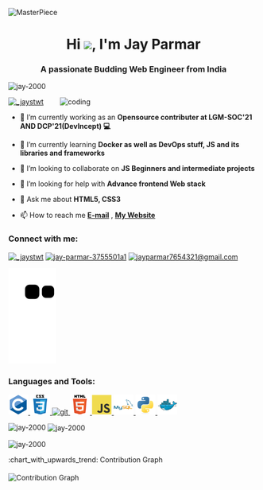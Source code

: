 ![MasterPiece](https://media-exp1.licdn.com/dms/image/C4D16AQGFaG1Ss-XOIA/profile-displaybackgroundimage-shrink_350_1400/0/1624196936791?e=1629936000&v=beta&t=YRIG2mdkTsFxai7bfyeGnBs5bQ4lBNXv9CFXEXOjZuk)
<h1 align="center">Hi <img width="30px" src="https://github.com/TheDudeThatCode/TheDudeThatCode/blob/master/Assets/Hi.gif">, I'm Jay Parmar</h1>
<h3 align="center">A passionate Budding Web Engineer from India</h3>

<p align="left"> <img src="https://komarev.com/ghpvc/?username=jay-2000&label=Profile%20views&color=0e75b6&style=flat" alt="jay-2000" /> </p>
<img align="right" alt="coding" width="400" src="https://raw.githubusercontent.com/abhisheknaiidu/abhisheknaiidu/master/code.gif">

<p align="left"> <a href="https://twitter.com/_jaystwt" target="blank"><img src="https://img.shields.io/twitter/follow/_jaystwt?logo=twitter&style=for-the-badge" alt="_jaystwt" /></a> </p>



- 🔭 I’m currently working as an **Opensource contributer at LGM-SOC'21 AND DCP'21(DevIncept) 💻**

- 🌱 I’m currently learning **Docker as well as DevOps stuff, JS and its libraries and frameworks**

- 👯 I’m looking to collaborate on **JS Beginners and intermediate projects**

- 🤝 I’m looking for help with **Advance frontend Web stack**

- 💬 Ask me about **HTML5, CSS3**

- 📫 How to reach me **[E-mail](mailto:jayparmar7654321@gmail.com)**  ,  **[My Website](https://jay-2000.github.io/portfolio/)**

<h3 align="left">Connect with me:</h3>
<p align="left">
<a href="https://twitter.com/_jaystwt" target="blank"><img align="center" src="https://raw.githubusercontent.com/rahuldkjain/github-profile-readme-generator/master/src/images/icons/Social/twitter.svg" alt="_jaystwt" height="30" width="40" /></a>
<a href="https://linkedin.com/in/jay-parmar-3755501a1" target="blank"><img align="center" src="https://raw.githubusercontent.com/rahuldkjain/github-profile-readme-generator/master/src/images/icons/Social/linked-in-alt.svg" alt="jay-parmar-3755501a1" height="30" width="40" /></a>
<a href="mailto:jayparmar7654321@gmail.com" target="blank"><img align="center" src="https://ssl.gstatic.com/ui/v1/icons/mail/rfr/gmail.ico" alt="jayparmar7654321@gmail.com" height="30" width="40" /></a>
</p>

 ![Snake animation](https://github.com/rafaballerini/rafaballerini/blob/output/github-contribution-grid-snake.svg)
 

<h3 align="left">Languages and Tools:</h3>
<p align="left"> <a href="https://www.cprogramming.com/" target="_blank"> <img src="https://raw.githubusercontent.com/devicons/devicon/master/icons/c/c-original.svg" alt="c" width="40" height="40"/> </a> <a href="https://www.w3schools.com/css/" target="_blank"> <img src="https://raw.githubusercontent.com/devicons/devicon/master/icons/css3/css3-original-wordmark.svg" alt="css3" width="40" height="40"/> </a> <a href="https://git-scm.com/" target="_blank"> <img src="https://www.vectorlogo.zone/logos/git-scm/git-scm-icon.svg" alt="git" width="40" height="40"/> </a> <a href="https://www.w3.org/html/" target="_blank"> <img src="https://raw.githubusercontent.com/devicons/devicon/master/icons/html5/html5-original-wordmark.svg" alt="html5" width="40" height="40"/> </a> <a href="https://developer.mozilla.org/en-US/docs/Web/JavaScript" target="_blank"> <img src="https://raw.githubusercontent.com/devicons/devicon/master/icons/javascript/javascript-original.svg" alt="javascript" width="40" height="40"/> </a> <a href="https://www.mysql.com/" target="_blank"> <img src="https://raw.githubusercontent.com/devicons/devicon/master/icons/mysql/mysql-original-wordmark.svg" alt="mysql" width="40" height="40"/> </a> <a href="https://www.python.org" target="_blank"> <img src="https://raw.githubusercontent.com/devicons/devicon/master/icons/python/python-original.svg" alt="python" width="40" height="40"/> </a> <a href="https://www.docker.com/" target="_blank"> <img src="https://raw.githubusercontent.com/devicons/devicon/master/icons/docker/docker-original.svg" alt="Docker" width="40" height="40"/> </a> </p>

<p><img align="left" src="https://github-readme-stats.vercel.app/api/top-langs?username=jay-2000&show_icons=true&locale=en&layout=compact" alt="jay-2000" /></p>

<p>&nbsp;<img align="center" src="https://github-readme-stats.vercel.app/api?username=jay-2000&show_icons=true&locale=en" alt="jay-2000" /></p>

<p><img align="center" src="https://github-readme-streak-stats.herokuapp.com/?user=jay-2000&" alt="jay-2000" /></p>

<summary>:chart_with_upwards_trend: Contribution Graph </summary>
   <br/>
   <img src="https://activity-graph.herokuapp.com/graph?username=jay-2000&theme=xcode" alt="Contribution Graph" align="center" />
